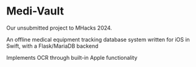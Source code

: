 # Medi-Vault

Our unsubmitted project to MHacks 2024.

An offline medical equipment tracking database system written for iOS in Swift, with a Flask/MariaDB backend

Implements OCR through built-in Apple functionality
